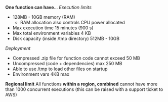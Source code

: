 
**One function can have**...
*Execution limits*
- 128MB - 10GB memory (RAM)
	- RAM allocation also controls CPU power allocated
- Max execution time 15 minutes (900 s)
- Max total environment variables 4 KB
- Disk capacity (inside /tmp directory) 512MB - 10GB

*Deployment*
- Compressed .zip file for function code cannot exceed 50 MB
- Uncompressed (code + dependencies) max 250 MB
- Able to use /tmp to load other files on startup
- Environment vars 4KB max

**Regional limit**
All functions **within a region, combined** cannot have more than 1000 concurrent executions
(this can be raised with a support ticket to AWS)